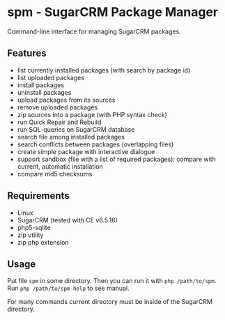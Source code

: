 # spm - SugarCRM Package Manager

Command-line interface for managing SugarCRM packages.

## Features

* list currently installed packages (with search by package id)
* list uploaded packages
* install packages
* uninstall packages
* upload packages from its sources
* remove uploaded packages
* zip sources into a package (with PHP syntax check)
* run Quick Repair and Rebuild
* run SQL-queries on SugarCRM database
* search file among installed packages
* search conflicts between packages (overlapping files)
* create simple package with interactive dialogue
* support sandbox (file with a list of required packages): compare with current, automatic installation
* compare md5 checksums

## Requirements

* Linux
* SugarCRM (tested with CE v6.5.16)
* php5-sqlite
* zip utility
* zip php extension

## Usage

Put file `spm` in some directory. Then you can run it with `php /path/to/spm`.
Run `php /path/to/spm help` to see manual.

For many commands current directory must be inside of the SugarCRM directory.
